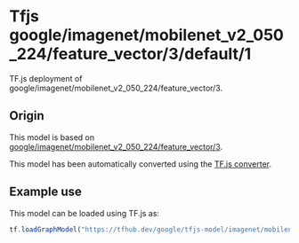 # Tfjs google/imagenet/mobilenet_v2_050_224/feature_vector/3/default/1
TF.js deployment of google/imagenet/mobilenet_v2_050_224/feature_vector/3.

<!-- parent-model: google/imagenet/mobilenet_v2_050_224/feature_vector/3 -->

## Origin

This model is based on [google/imagenet/mobilenet_v2_050_224/feature_vector/3](https://tfhub.dev/google/imagenet/mobilenet_v2_050_224/feature_vector/3).

This model has been automatically converted using the [TF.js converter](https://github.com/tensorflow/tfjs/tree/master/tfjs-converter).

## Example use
This model can be loaded using TF.js as:

```javascript
tf.loadGraphModel("https://tfhub.dev/google/tfjs-model/imagenet/mobilenet_v2_050_224/feature_vector/3/default/1", { fromTFHub: true })
```
